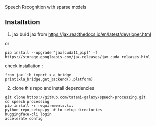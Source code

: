 Speech Recognition with sparse models

## Installation

1. jax 
build jax from https://jax.readthedocs.io/en/latest/developer.html

or

```
pip install --upgrade "jax[cuda11_pip]" -f https://storage.googleapis.com/jax-releases/jax_cuda_releases.html
```


check installation : 

```
from jax.lib import xla_bridge 
print(xla_bridge.get_backend().platform)
```

2. clone this repo and install dependencies

```
git clone https://github.com/tatami-galaxy/speech-processing.git
cd speech-processing
pip install -r requirements.txt
python repo_setup.py  # to setup directories
huggingface-cli login 
accelerate config
```
